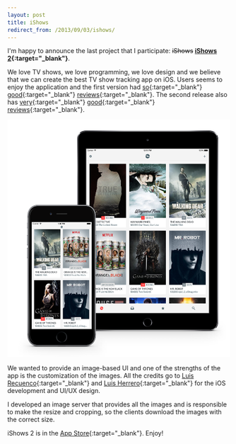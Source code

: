 ```yaml
---
layout: post
title: iShows
redirect_from: /2013/09/03/ishows/
---
```


I'm happy to announce the last project that I participate: <del>iShows</del> **[iShows 2][1]{:target="_blank"}**.

We love TV shows, we love programming, we love design and we believe that we
can create the best TV show tracking app on iOS. Users seems to enjoy the
application and the first version had
[so](http://lifehacker.com/ishows-keeps-track-of-tv-shows-youve-watched-882374571){:target="_blank"}
[good](http://iphone.appstorm.net/reviews/lifestyle/ishows-simple-elegant-tv-show-management/){:target="_blank"}
[reviews](http://appadvice.com/review/the-ishows-app-is-the-tv-tracker-youve-been-waiting-for/){:target="_blank"}.
The second release also has [very](http://lifehacker.com/ishows-2-tracks-your-favorite-tv-shows-1720013136){:target="_blank"}
[good](http://www.macstories.net/reviews/tracking-tv-shows-with-ishows-2-welding-great-design-with-extensive-customization/){:target="_blank"}
[reviews](http://beautifulpixels.com/ipad/ishows-2-is-a-phenomenal-tv-show-tracking-app-for-ios/){:target="_blank"}.

![iShows][5]

We wanted to provide an image-based UI and one of the strengths of the app is
the customization of the images. All the credits go to [Luis Recuenco][2]{:target="_blank"}
and [Luis Herrero][3]{:target="_blank"} for the iOS development and UI/UX design.

I developed an image server that provides all the images and is responsible to
make the resize and cropping, so the clients download the images with the
correct size.

iShows 2 is in the [App Store][4]{:target="_blank"}. Enjoy!


[1]: http://ishowsapp.com/
[2]: https://twitter.com/luisrecuenco
[3]: https://twitter.com/luishj
[4]: https://itunes.apple.com/app/id992387872
[5]: /assets/images/ishows.png
